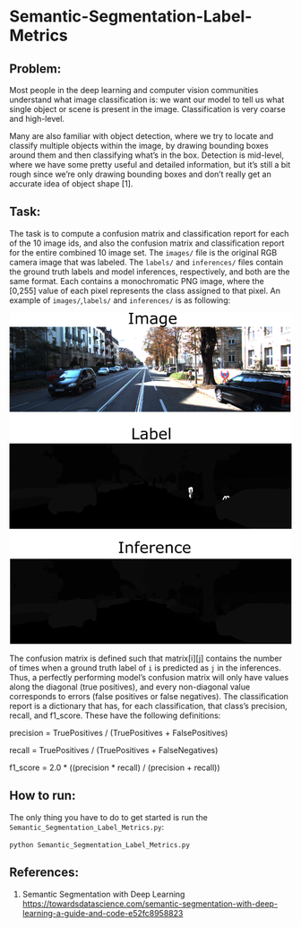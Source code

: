 # Semantic-Segmentation-Label-Metrics

## Problem:
Most people in the deep learning and computer vision communities understand what image classification is: we want our model to tell us what single object or scene is present in the image. Classification is very coarse and high-level.

Many are also familiar with object detection, where we try to locate and classify multiple objects within the image, by drawing bounding boxes around them and then classifying what’s in the box. Detection is mid-level, where we have some pretty useful and detailed information, but it’s still a bit rough since we’re only drawing bounding boxes and don’t really get an accurate idea of object shape [1].

## Task:
The task is to compute a confusion matrix and classification report for each of the 10 image ids, and also the confusion matrix and classification report for the entire combined 10 image set. The `images/` file is the original RGB camera image that was labeled. The `labels/` and `inferences/` files contain the ground truth labels and model inferences,
respectively, and both are the same format. Each contains a monochromatic PNG image, where the [0,255] value of each pixel represents the class assigned to that pixel. An example of `images/`,`labels/` and `inferences/` is as following:

![alt text](https://github.com/CottenNoTail/Semantic-Segmentation-Label-Metrics/blob/main/street.png)


The confusion matrix is defined such that matrix[i][j] contains the number of times when a ground truth label of `i` is predicted as `j` in the inferences. Thus, a perfectly performing model’s confusion matrix will only have values along the diagonal (true positives), and every non-diagonal value corresponds to errors (false positives or false negatives). The classification report is a dictionary that has, for each classification, that class’s precision, recall, and f1_score. These have the following definitions:

precision = TruePositives / (TruePositives + FalsePositives)

recall = TruePositives / (TruePositives + FalseNegatives)

f1_score = 2.0 * ((precision * recall) / (precision + recall))


## How to run:
The only thing you have to do to get started is run the `Semantic_Segmentation_Label_Metrics.py`:

`python Semantic_Segmentation_Label_Metrics.py`


## References:
1. Semantic Segmentation with Deep Learning
https://towardsdatascience.com/semantic-segmentation-with-deep-learning-a-guide-and-code-e52fc8958823
